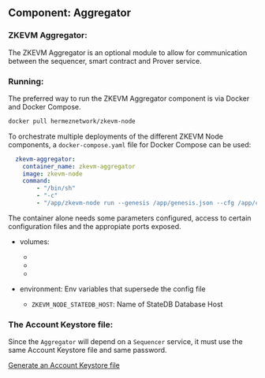## Component: Aggregator

### ZKEVM Aggregator:

The ZKEVM Aggregator is an optional module to allow for communication between the sequencer, smart contract and Prover service.

### Running:

The preferred way to run the ZKEVM Aggregator component is via Docker and Docker Compose.

```bash
docker pull hermeznetwork/zkevm-node
```

To orchestrate multiple deployments of the different ZKEVM Node components, a `docker-compose.yaml` file for Docker Compose can be used:

```yaml
  zkevm-aggregator:
    container_name: zkevm-aggregator
    image: zkevm-node
	command:
		- "/bin/sh"
		- "-c"
		- "/app/zkevm-node run --genesis /app/genesis.json --cfg /app/config.toml --components aggregator"
```

The container alone needs some parameters configured, access to certain configuration files and the appropiate ports exposed.

- volumes:
	- [your Account Keystore file]:/pk/keystore (note, this `/pk/keystore` value is the default path that's written in the Public Configuration files on this repo, meant to expedite deployments, it can be superseded via an env flag `ZKEVM_NODE_ETHERMAN_PRIVATEKEYPATH`.)
	- [your config.toml file]:/app/config.toml
	- [your genesis.json file]:/app/genesis.json

- environment: Env variables that supersede the config file
	- `ZKEVM_NODE_STATEDB_HOST`: Name of StateDB Database Host

### The Account Keystore file:

Since the `Aggregator` will depend on a `Sequencer` service, it must use the same Account Keystore file and same password.

[Generate an Account Keystore file](./sequencer.md)